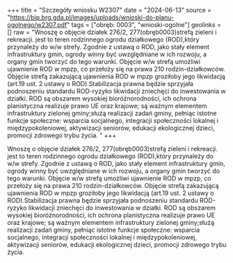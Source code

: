 +++
title = "Szczegóły wniosku W2307"
date = "2024-06-13"
source = "https://bip.brg.gda.pl/images/uploads/wnioski-do-planu-ogolnego/w2307.pdf"
tags = ["obręb: 0003", "wnioski-ogolne"]
geolinks = []
raw = "Wnoszę o objęcie działek 276/2, 277(obręb0003)strefą zieleni i rekreacji. jest to teren rodzinnego ogrodu działkowego (ROD),który przynależy do w/w strefy. Zgodnie z ustawą o ROD, jako stały element infrastruktury gmin, ogrody winny być uwzględniane w ich rozwoju, a organy gmin tworzyć do tego warunki. Objęcie w/w strefą umożliwi ujawnienie ROD w mpzp, co przełoży się na prawa 210 rodzin-działkowców. Objęcie strefą zakazującą ujawnienia ROD w mpzp groziłoby jego likwidacją (art.19 ust. 2 ustawy o ROD).Stabilizacja prawna będzie sprzyjała podnoszeniu standardu ROD-ryzyko likwidacji zniechęci do inwestowania w działki. ROD są obszarem wysokiej bioróżnorodności, ich ochrona planistyczna realizuje prawo UE oraz krajowe; są ważnym elementem infrastruktury zielonej gminy;służą realizacji zadań gminy, pełniąc istotne funkcje społeczne: wsparcia socjalnego, integracji społeczności lokalnej i międzypokoleniowej, aktywizacji seniorów, edukacji ekologicznej dzieci, promocji zdrowego trybu życia. "
+++

Wnoszę o objęcie działek 276/2, 277(obręb0003)strefą zieleni i rekreacji. jest to
teren rodzinnego ogrodu działkowego (ROD),który przynależy do w/w strefy. Zgodnie z ustawą o
ROD, jako stały element infrastruktury gmin, ogrody winny być uwzględniane w ich rozwoju, a
organy gmin tworzyć do tego warunki. Objęcie w/w strefą umożliwi ujawnienie ROD w mpzp, co
przełoży się na prawa 210 rodzin-działkowców. Objęcie strefą zakazującą ujawnienia ROD w
mpzp groziłoby jego likwidacją (art.19 ust. 2 ustawy o ROD).Stabilizacja prawna będzie sprzyjała
podnoszeniu standardu ROD-ryzyko likwidacji zniechęci do inwestowania w działki. ROD są
obszarem wysokiej bioróżnorodności, ich ochrona planistyczna realizuje prawo UE oraz krajowe;
są ważnym elementem infrastruktury zielonej gminy;służą realizacji zadań gminy, pełniąc
istotne funkcje społeczne: wsparcia socjalnego, integracji społeczności lokalnej i
międzypokoleniowej, aktywizacji seniorów, edukacji ekologicznej dzieci, promocji zdrowego
trybu życia.



